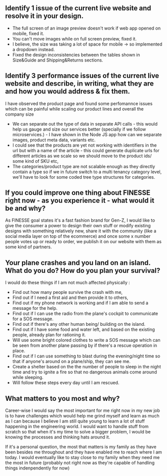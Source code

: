## Identify 1 issue of the current live website and resolve it in your design.

- The full screen of an image preview doesn't work if web app opened on mobile, fixed it.
- You can't move images while on full screen preview, fixed it.
- I believe, the size was taking a lot of space for mobile -> so implemented a dropdown instead.
- Fixed the design inconsistencies between the tables shown in Size&Guide and Shipping&Returns sections.

## Identify 3 performance issues of the current live website and describe, in writing, what they are and how you would address & fix them.

I have observed the product page and found some perfomannce issues which can be painful while scaling our product lines and overall the company size

- We can separate out the type of data in separate API calls - this would help us gauge and size our services better (specially if we follow microservices.) - I have shown in the Node JS app how can we separate images, product meta data, variants etc.
- I could see that the products are yet not working with identifiers in the url but with a name of the article - this could generate duplicate urls for different articles as we scale so we should move to the product ids/ some kind of SKU etc,
- The categories/product type are not scalable enough as they directly contain a type so if we in future switch to a multi tenancy category level, we'll have to look for some coded tree type structures for categories.

## If you could improve one thing about FINESSE right now - as you experience it - what would it be and why?

As FINESSE goal states it's a fast fashion brand for Gen-Z, I would like to give the consumer a power to design their own stuff or modify existing designs with something relatively new, share it with the community (like a social media layer on top of the ecommerce) and once some x number people votes up or ready to order, we publish it on our website with them as some kind of partners.

## Your plane crashes and you land on an island. What do you do? How do you plan your survival?

I would do these things if I am not much affected physically :

- Find out how many people survive the crash with me,
- Find out if I need a first aid and then provide it to others,
- Find out if my phone network is working and if I am able to send a message for the help.
- Find out if I can use the radio from the plane's cockpit to communicate for a SOS message.
- Find out if there's any other human being/ building on the island.
- Find out if I have some food and water left, and based on the existing people, already plan for rationing it.
- Will use some bright colored clothes to write a SOS message which can be seen from another plane passing by if there's a rescue operation in place.
- Find out if I can use something to blast during the evening/night time so that if anyone's around on a plane/ship, they can see me.
- Create a shelter based on the the number of people to sleep in the night time and try to ignite a fire so that no dangerous animals come around while sleeping.
- Will follow these steps every day until I am rescued.

## What matters to you most and why?

Career-wise I would say the most important for me right now in my new job is to have challenges which would help me grind myself and learn as much as I can because I believe I am still quite young to learn a lot of stuff happening in the engineering world. I would want to handle stuff from scratch so that when it's my time to solve a bigger problem, I would be knowing the processes and thinking hats around it.

If it's a personal question, the most that matters is my family as they have been besides me throughout and they have enabled me to reach where I am today. I would eventually like to stay close to my family when they need me the most in future (probably not right now as they're capable of handling things indenpendently for now)
